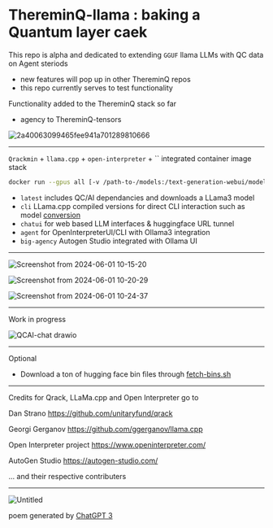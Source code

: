 # ThereminQ-llama : baking a Quantum layer caek

This repo is alpha and dedicated to extending `GGUF` llama LLMs with QC data on Agent steriods
- new features will pop up in other ThereminQ repos
- this repo currently serves to test functionality 

Functionality added to the ThereminQ stack so far
- agency to ThereminQ-tensors

![2a40063099465fee941a701289810666](https://github.com/twobombs/thereminq-llama/assets/12692227/6097d5e2-92fa-4bff-9297-c26d98f31d84)

--------

`Qrackmin` + `llama.cpp` + `open-interpreter` + `` integrated container image stack

```bash
docker run --gpus all [-v /path-to-/models:/text-generation-webui/models] [-p 7860:7860] [-p 5173:5173] [-p 5601:5601] [-p 8501:8501] -d twobombs/thereminq-llama[:tag] 
````

- `latest` includes QC/AI dependancies and downloads a LLama3 model
- `cli` LLama.cpp compiled versions for direct CLI interaction such as model [conversion](https://github.com/ggerganov/llama.cpp?tab=readme-ov-file#prepare-and-quantize)
- `chatui` for web based LLM interfaces & huggingface URL tunnel
- `agent` for OpenInterpreterUI/CLI with Ollama3 integration
- `big-agency` Autogen Studio integrated with Ollama UI

--------

![Screenshot from 2024-06-01 10-15-20](https://github.com/twobombs/thereminq-llama/assets/12692227/4c5ddfea-74fc-4251-ae21-776642f2de0f)

![Screenshot from 2024-06-01 10-20-29](https://github.com/twobombs/thereminq-llama/assets/12692227/cdf5e11d-c7a1-484b-926c-b25bb262ecb6)

![Screenshot from 2024-06-01 10-24-37](https://github.com/twobombs/thereminq-llama/assets/12692227/5c0b52a0-92bd-4f5e-8ff0-5fb008ad15db)


--------

Work in progress 

![QCAI-chat drawio](https://github.com/twobombs/thereminq-llama/assets/12692227/53d15ddb-1599-4787-bc0e-962672d81cf1)


--------

Optional
- Download a ton of hugging face bin files through [fetch-bins.sh](https://github.com/twobombs/thereminq-llama/blob/main/misc/fetch-bins.sh)

--------

Credits for Qrack, LLaMa.cpp and Open Interpreter go to

Dan Strano https://github.com/unitaryfund/qrack

Georgi Gerganov https://github.com/ggerganov/llama.cpp

Open Interpreter project https://www.openinterpreter.com/

AutoGen Studio https://autogen-studio.com/

... and their respective contributers

--------

![Untitled](https://user-images.githubusercontent.com/12692227/232248160-f4c2a3aa-fd19-4b62-b6f2-532ec44ca0e3.png)

poem generated by [ChatGPT 3](https://chat.openai.com/)
